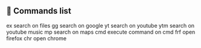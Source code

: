 ## 📝 Commands list

ex				search on files
gg				search on google
yt				search on youtube
ytm				search on youtube music
mp				search on maps
cmd				execute command on cmd
frf				open firefox
chr				open chrome